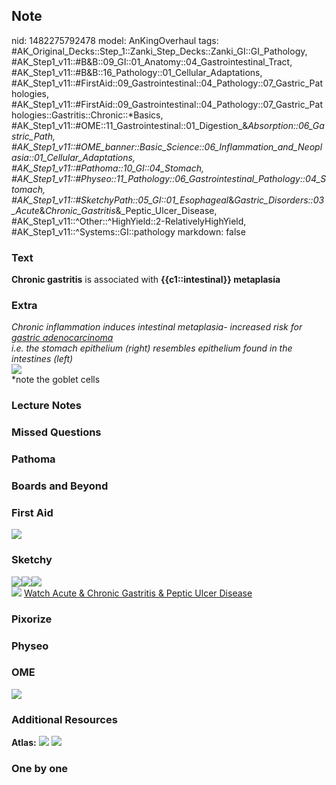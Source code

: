 ## Note
nid: 1482275792478
model: AnKingOverhaul
tags: #AK_Original_Decks::Step_1::Zanki_Step_Decks::Zanki_GI::GI_Pathology, #AK_Step1_v11::#B&B::09_GI::01_Anatomy::04_Gastrointestinal_Tract, #AK_Step1_v11::#B&B::16_Pathology::01_Cellular_Adaptations, #AK_Step1_v11::#FirstAid::09_Gastrointestinal::04_Pathology::07_Gastric_Pathologies, #AK_Step1_v11::#FirstAid::09_Gastrointestinal::04_Pathology::07_Gastric_Pathologies::Gastritis::Chronic::*Basics, #AK_Step1_v11::#OME::11_Gastrointestinal::01_Digestion_&_Absorption::06_Gastric_Path, #AK_Step1_v11::#OME_banner::Basic_Science::06_Inflammation_and_Neoplasia::01_Cellular_Adaptations, #AK_Step1_v11::#Pathoma::10_GI::04_Stomach, #AK_Step1_v11::#Physeo::11_Pathology::06_Gastrointestinal_Pathology::04_Stomach, #AK_Step1_v11::#SketchyPath::05_GI::01_Esophageal_&_Gastric_Disorders::03_Acute_&_Chronic_Gastritis_&_Peptic_Ulcer_Disease, #AK_Step1_v11::^Other::^HighYield::2-RelativelyHighYield, #AK_Step1_v11::^Systems::GI::pathology
markdown: false

### Text
<div>
  <b>Chronic gastritis</b> is associated with <b>{{c1::intestinal}}
  metaplasia</b>
</div>

### Extra
<div>
  <i>Chronic inflammation induces intestinal metaplasia- increased
  risk for <u>gastric adenocarcinoma</u></i>
</div>
<div>
  <i>i</i><i>.e. the stomach epithelium (right) resembles
  epithelium found in the intestines (left)</i>
</div>
<div><img src="paste-207932251701693.jpg"></div>
<div>
  *note the goblet cells
</div>

### Lecture Notes


### Missed Questions


### Pathoma


### Boards and Beyond


### First Aid
<img src="tmpDHmDYv.png">

### Sketchy
<div><img src=
"Screen%20Shot%202020-01-08%20at%2010.41.53%20PM.JPG"><img src=
"Screen%20Shot%202020-01-08%20at%2010.42.04%20PM.JPG"><img src=
"Screen%20Shot%202020-01-08%20at%2010.42.14%20PM.JPG"></div><img src="Zoverall%20picture%20(39)_1566160514431.JPG">
<a href=
"https://dashboard.sketchy.com/study/medical/courses/medical-pathophysiology/units/medical-pathophysiology-gi/videos/medical-pathophysiology-gi-esophageal-and-gastric-disorders-acute-and-chronic-gastritis-and-peptic-ulcer-disease?utm_source=anki&utm_medium=partnership&utm_campaign=february_update&utm_content=medical">
Watch Acute & Chronic Gastritis & Peptic Ulcer Disease</a>

### Pixorize


### Physeo


### OME
<div class="ome-widget">
  <a href=
  "https://onlinemeded.org/spa/inflammation-and-neoplasia/cellular-adaptations/acquire?ref=anki">
  <img src="_OME_AnkiFlashcards_Lesson_3.png"></a>
</div>

### Additional Resources
<b>Atlas:</b> <img src="tmpbC5Qq5.png"> <img src="tmpGB1kke.png">

### One by one

